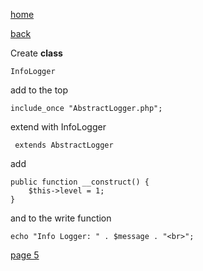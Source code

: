 [home](./page01.md)

[back](./page03.md)

Create **class**

```
InfoLogger
```

add to the top
```
include_once "AbstractLogger.php";
```

extend with InfoLogger
```
 extends AbstractLogger
```


add
```
public function __construct() {
    $this->level = 1;
}
```

and to the write function

```
echo "Info Logger: " . $message . "<br>";
```



[page 5](./page05.md)
